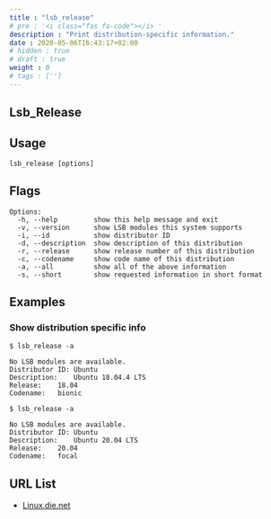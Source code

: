 ```yaml
---
title : "lsb_release"
# pre : '<i class="fas fa-code"></i> '
description : "Print distribution-specific information."
date : 2020-05-06T16:43:17+02:00
# hidden : true
# draft : true
weight : 0
# tags : ['']
---
```


## Lsb_Release

## Usage

```plain
lsb_release [options]
```

## Flags

```plain
Options:
  -h, --help         show this help message and exit
  -v, --version      show LSB modules this system supports
  -i, --id           show distributor ID
  -d, --description  show description of this distribution
  -r, --release      show release number of this distribution
  -c, --codename     show code name of this distribution
  -a, --all          show all of the above information
  -s, --short        show requested information in short format
```

## Examples

### Show distribution specific info

```plain
$ lsb_release -a

No LSB modules are available.
Distributor ID: Ubuntu
Description:    Ubuntu 18.04.4 LTS
Release:    18.04
Codename:   bionic
```

```plain
$ lsb_release -a

No LSB modules are available.
Distributor ID: Ubuntu
Description:    Ubuntu 20.04 LTS
Release:    20.04
Codename:   focal
```

## URL List

* [Linux.die.net](https://linux.die.net/man/1/lsb_release)
